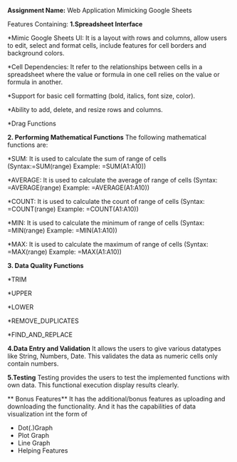 **Assignment Name:** Web Application Mimicking Google Sheets

Features Containing:
**1.Spreadsheet Interface**

  *Mimic Google Sheets UI: It is a layout with rows and columns, allow users to edit, select and format cells, include features for cell borders and background colors.
  
  *Cell Dependencies: It refer to the relationships between cells in a spreadsheet where the value or formula in one cell relies on the value or formula in another.
  
  *Support for basic cell formatting (bold, italics, font size, color).
  
  *Ability to add, delete, and resize rows and columns.
  
  *Drag Functions
  
**2. Performing Mathematical Functions** 
  The following mathematical functions are:
  
  *SUM: It is used to calculate the sum of range of cells
  (Syntax:=SUM(range)
  Example: =SUM(A1:A10))
  
  *AVERAGE: It is used to calculate the average of range of cells
  (Syntax: =AVERAGE(range)
  Example: =AVERAGE(A1:A10))
  
  *COUNT: It is used to calculate the count of range of cells
  (Syntax: =COUNT(range)
  Example: =COUNT(A1:A10))
  
  *MIN: It is used to calculate the minimum of range of cells
  (Syntax: =MIN(range)
  Example: =MIN(A1:A10))
  
  *MAX: It is used to calculate the maximum of range of cells
  (Syntax: =MAX(range)
  Example: =MAX(A1:A10))
  
**3. Data Quality Functions**

  *TRIM
  
  *UPPER
  
  *LOWER
  
  *REMOVE_DUPLICATES
  
  *FIND_AND_REPLACE

**4.Data Entry and Validation**
  It allows the users to give various datatypes like String, Numbers, Date.
  This validates the data as numeric cells only contain numbers.
  
**5.Testing**
  Testing provides the users to test the implemented functions with own data.
  This functional execution display results clearly.
  
** Bonus Features**
It has the additional/bonus features as uploading and downloading the functionality.
And it has the capabilities of data visualization int the form of
* Dot(.)Graph
* Plot Graph
* Line Graph
* Helping Features

